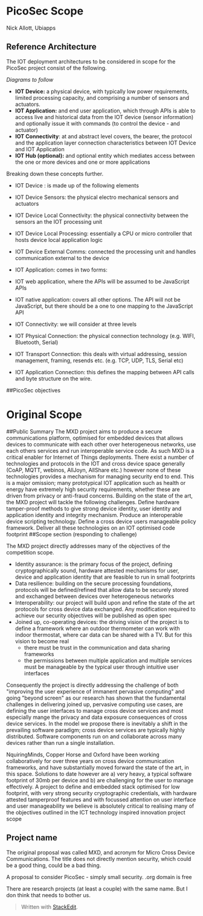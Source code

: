 # PicoSec Scope
Nick Allott, Ubiapps

## Reference Architecture
The  IOT deployment architectures to be considered in scope for the PicoSec project consist of the following.

*Diagrams to follow* 

* **IOT Device:** a physical device, with typically low power requirements, limited processing capacity, and comprising a number of sensors and actuators.
* **IOT Application:** and end user application, which through APIs is able to access live and historical data from the IOT device (sensor information) and optionally issue it with commands (to control the device - and actuator) 
* **IOT Connectivity**: at and abstract level covers, the bearer, the protocol and the application layer connection characteristics between IOT Device and IOT Application
* **IOT Hub (optional):** and optional entity which mediates access between the one or more devices and one or more applications


Breaking down these concepts further.

* IOT Device : is made up of the following elements
 * IOT Device Sensors: the physical electro  mechanical sensors and actuators
 * IOT Device Local Connectivity: the physical connectivity between the sensors an the IOT processing unit
 * IOT Device Local Processing: essentially a CPU or micro controller that hosts device local application logic 
 * IOT Device External Comms: connected the processing unit and handles communication external to the device  
 
* IOT Application: comes in two forms: 
 * IOT web application, where the APIs will be assumed to be JavaScript APIs
 * IOT native application: covers all other options. The API will not be JavaScript, but there should be a one to one mapping to the JavaScript API
* IOT Connectivity: we will consider at three levels
 * IOT Physical Connection: the physical connection technology (e.g. WIFI, Bluetooth, Serial)
 * IOT Transport Connection: this deals with virtual addressing, session management, framing, resends etc. (e.g. TCP, UDP, TLS, Serial etc)
 * IOT Application Connection: this defines the mapping between API calls and byte structure on the wire. 
 
 ##PicoSec objectives
 
 
 





# Original Scope
##Public Summary 
The MXD project aims to produce a secure communications platform, optimised for embedded devices that allows devices to communicate with each other over heterogeneous networks, use each others services and run interoperable service code. As such MXD is a critical enabler for Internet of Things deployments.  There exist a number of technologies and protocols in the IOT and cross device  space generally (CoAP, MQTT, webinos, AllJoyn, AllShare etc.) however none of these technologies provides a mechanism for managing security end to end. This is a major omission; many prototypical IOT application such as health or energy have extremely high security requirements, whether these are driven from privacy or anti-fraud concerns. Building on the state of the art, the MXD project will tackle the following challenges. Define hardware tamper-proof methods to give strong device identity, user identity and application identity and integrity mechanism. Produce an interoperable device scripting technology. Define a cross device users manageable policy framework. Deliver all these technologies on an IOT optimised code footprint
##Scope section (responding to challenge)

The MXD project directly addresses many of the objectives of the competition scope.

 - Identity assurance: is the primary focus of the project, defining cryptographically sound, hardware attested  mechanisms for user, device and application identity that are feasible to run in small footprints
 - Data resilience: building on the secure processing foundations, protocols will be defined/refined that allow data to be securely stored and exchanged  between devices over heterogeneous networks
 - Interoperability: our project will build upon and refine the state of the art protocols for cross device data exchanged. Any modification required to achieve our security objectives will be published as open spec
 - Joined up, co-operating devices: the driving vision of the project is to define a framework where an outdoor thermometer can work with indoor thermostat, where car data can be shared with a TV. But for this vision to become real 
    - there must be trust in the communication and data sharing frameworks 
    - the permissions between multiple application and multiple services must be manageable by the typical user through intuitive user interfaces

Consequently the project is directly addressing the challenge of both "improving the user experience of immanent pervasive computing" and going "beyond screen" as our research has shown that the fundamental challenges in delivering joined up, pervasive computing use cases, are defining the user interfaces to manage cross device services and most especially mange the privacy and data exposure consequences of cross device services. In the model we propose there is inevitably a shift in the prevailing software paradigm; cross device services are typically highly distributed. Software components run on and collaborate across many devices rather than run a single installation.  

NquiringMinds, Copper Horse and Oxford have been working collaboratively for over three years on cross device communication frameworks, and have substantially moved forward the state of the art, in this space.  Solutions to date however are a) very heavy, a typical software footprint of 30mb per device and b) are challenging for the user to manage effectively.  A project to define and embedded stack optimised for low footprint, with very strong security cryptographic credentials, with hardware attested tamperproof features and  with focussed attention on user interface and user manageability we believe is absolutely critical to realising many of the objectives outlined in the ICT technology inspired innovation project scope


## Project name

The original proposal was called MXD, and acronym for Micro Cross Device Communications.
The title does not directly mention security, which could be a good thing, could be a bad thing.

A proposal to consider PicoSec - simply small security.
.org domain is free

There are research projects (at least a couple) with the same name. But I don think that needs to bother us.







> Written with [StackEdit](https://stackedit.io/).